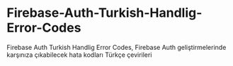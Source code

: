 # Firebase-Auth-Turkish-Handlig-Error-Codes
Firebase Auth Turkish Handlig Error Codes, Firebase Auth geliştirmelerinde karşınıza çıkabilecek hata kodları Türkçe çevirileri
